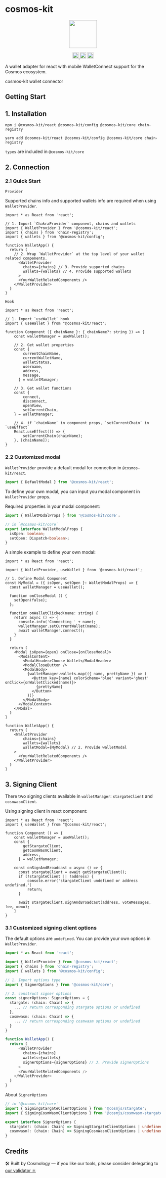 # cosmos-kit

<p align="center" width="100%">
    <img height="90" src="https://user-images.githubusercontent.com/545047/190171432-5526db8f-9952-45ce-a745-bea4302f912b.svg" />
</p>

<p align="center" width="100%">
  <a href="https://github.com/cosmology-tech/cosmos-kit/actions/workflows/run-tests.yml">
    <img height="20" src="https://github.com/cosmology-tech/cosmos-kit/actions/workflows/run-tests.yml/badge.svg" />
  </a>
   <a href="https://github.com/cosmology-tech/cosmos-kit/blob/main/packages/core/LICENSE"><img height="20" src="https://img.shields.io/badge/license-BSD%203--Clause%20Clear-blue.svg"></a>
   <a href="https://www.npmjs.com/package/cosmos-kit"><img height="20" src="https://img.shields.io/github/package-json/v/cosmology-tech/cosmos-kit?filename=packages%2Fcosmos-kit%2Fpackage.json"></a>
</p>

A wallet adapter for react with mobile WalletConnect support for the Cosmos
ecosystem.

cosmos-kit wallet connector

## Getting Start

## 1. Installation

```cli
npm i @cosmos-kit/react @cosmos-kit/config @cosmos-kit/core chain-registry
```
```cli
yarn add @cosmos-kit/react @cosmos-kit/config @cosmos-kit/core chain-registry
```

`types` are included in `@cosmos-kit/core`

## 2. Connection
### 2.1 Quick Start

`Provider`

Supported chains info and supported wallets info are required when using `WalletProvider`.

```tsx
import * as React from 'react';

// 1. Import `ChakraProvider` component, chains and wallets
import { WalletProvider } from '@cosmos-kit/react';
import { chains } from 'chain-registry';
import { wallets } from '@cosmos-kit/config';

function WalletApp() {
  return (
    // 2. Wrap `WalletProvider` at the top level of your wallet related components.
      <WalletProvider
        chains={chains} // 3. Provide supported chains
        wallets={wallets} // 4. Provide supported wallets
      >
      <YourWalletRelatedComponents />
    </WalletProvider>
  )
}
```

`Hook`

```tsx
import * as React from 'react';

// 1. Import `useWallet` hook
import { useWallet } from "@cosmos-kit/react";

function Component ({ chainName }: { chainName?: string }) => {
    const walletManager = useWallet();

    // 2. Get wallet properties
    const {
        currentChainName, 
        currentWalletName, 
        walletStatus, 
        username, 
        address, 
        message,
      } = walletManager;

    // 3. Get wallet functions
    const { 
        connect, 
        disconnect, 
        openView,
        setCurrentChain,
    } = walletManager;

    // 4. if `chainName` in component props, `setCurrentChain` in `useEffect`
    React.useEffect(() => {
        setCurrentChain(chainName);
    }, [chainName]);
}
```

### 2.2 Customized modal

`WalletProvider` provide a default modal for connection in `@cosmos-kit/react`.

```ts
import { DefaultModal } from '@cosmos-kit/react';
```

To define your own modal, you can input you modal component in `WalletProvider` props.

Required properties in your modal component:

```ts
import { WalletModalProps } from '@cosmos-kit/core';

// in `@cosmos-kit/core`
export interface WalletModalProps {
  isOpen: boolean;
  setOpen: Dispatch<boolean>;
}
```

A simple example to define your own modal:

```tsx
import * as React from 'react';

import { WalletProvider, useWallet } from '@cosmos-kit/react';

// 1. Define Modal Component
const MyModal = ({ isOpen, setOpen }: WalletModalProps) => {
  const walletManager = useWallet();

  function onCloseModal () {
    setOpen(false);
  };

  function onWalletClicked(name: string) {
    return async () => {
      console.info('Connecting ' + name);
      walletManager.setCurrentWallet(name);
      await walletManager.connect();
    }
  }

  return (
    <Modal isOpen={open} onClose={onCloseModal}>
      <ModalContent>
        <ModalHeader>Choose Wallet</ModalHeader>
        <ModalCloseButton />
        <ModalBody>
          {walletManager.wallets.map(({ name, prettyName }) => (
            <Button key={name} colorScheme='blue' variant='ghost' onClick={onWalletClicked(name)}>
              {prettyName}
            </Button>
          ))}
        </ModalBody>
      </ModalContent>
    </Modal>
  )
}

function WalletApp() {
  return (
    <WalletProvider 
        chains={chains}
        wallets={wallets}
        walletModal={MyModal} // 2. Provide walletModal
    >
      <YourWalletRelatedComponents />
    </WalletProvider>
  )
}
```

## 3. Signing Client

There two signing clients available in `walletManager`: `stargateClient` and `cosmwasmClient`.

Using signing client in react component:

```tsx
import * as React from 'react';
import { useWallet } from "@cosmos-kit/react";

function Component () => {
    const walletManager = useWallet();
    const {
        getStargateClient,
        getCosmWasmClient,
        address,
      } = walletManager;

    const onSignAndBroadcast = async () => {
      const stargateClient = await getStargateClient();
      if (!stargateClient || !address) {
          console.error('stargateClient undefined or address undefined.')
          return;
      }

      await stargateClient.signAndBroadcast(address, voteMessages, fee, memo);
    }
}
```

### 3.1 Customized signing client options

The default options are `undefined`. You can provide your own options in `WalletProvider`.

```ts
import * as React from 'react';

import { WalletProvider } from '@cosmos-kit/react';
import { chains } from 'chain-registry';
import { wallets } from '@cosmos-kit/config';

// 1. Import options type
import { SignerOptions } from '@cosmos-kit/core';

// 2. construct signer options
const signerOptions: SignerOptions = {
  stargate: (chain: Chain) => {
    ... // return corresponding stargate options or undefined
  },
  cosmwasm: (chain: Chain) => {
    ... // return corresponding cosmwasm options or undefined
  }
}

function WalletApp() {
  return (
      <WalletProvider
        chains={chains}
        wallets={wallets}
        signerOptions={signerOptions} // 3. Provide signerOptions
      >
      <YourWalletRelatedComponents />
    </WalletProvider>
  )
}
```

About `SignerOptions`

```ts
// in '@cosmos-kit/core'
import { SigningStargateClientOptions } from '@cosmjs/stargate';
import { SigningCosmWasmClientOptions } from '@cosmjs/cosmwasm-stargate';

export interface SignerOptions {
  stargate?: (chain: Chain) => SigningStargateClientOptions | undefined;
  cosmwasm?: (chain: Chain) => SigningCosmWasmClientOptions | undefined;
}
```
## Credits

🛠 Built by Cosmology — if you like our tools, please consider delegating to [our validator ⚛️](https://cosmology.tech/validator)

